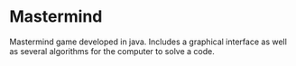 # Mastermind
Mastermind game developed in java. Includes a graphical interface as well as several algorithms for the computer to solve a code.
